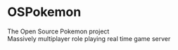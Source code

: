 # OSPokemon

The Open Source Pokemon project  
Massively multiplayer role playing real time game server